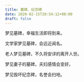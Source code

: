 ```yaml
---
title: 墓碑、纪念碑
date: 2020-02-15T20:54:12+08:00
draft: false
---
```


梦见墓碑，幸福生活即将到来。

文学家梦见墓碑，会远近闻名。

老人梦见墓碑，不久将安详的离开人世。

梦见妻子的墓碑，夫妇感情会变好。

梦见毁坏纪念碑，名誉会扫地。